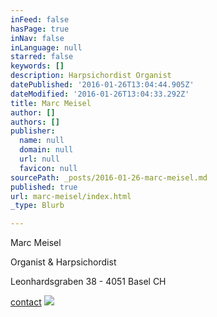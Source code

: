 ```yaml
---
inFeed: false
hasPage: true
inNav: false
inLanguage: null
starred: false
keywords: []
description: Harpsichordist Organist
datePublished: '2016-01-26T13:04:44.905Z'
dateModified: '2016-01-26T13:04:33.292Z'
title: Marc Meisel
author: []
authors: []
publisher:
  name: null
  domain: null
  url: null
  favicon: null
sourcePath: _posts/2016-01-26-marc-meisel.md
published: true
url: marc-meisel/index.html
_type: Blurb

---
```

Marc Meisel 

Organist & Harpsichordist

Leonhardsgraben 38 - 4051 Basel CH

[contact][0]
![](https://the-grid-user-content.s3-us-west-2.amazonaws.com/aa9ba392-d772-4b91-a36d-5c9438c43361.JPG)

[0]: mailto:marcmeisel@gmail.com